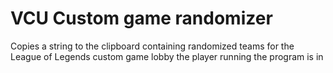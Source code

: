 # VCU Custom game randomizer

Copies a string to the clipboard containing randomized teams for the League of Legends custom game lobby the player running the program is in
